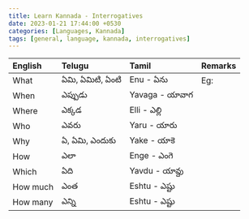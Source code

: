 ```yaml
---
title: Learn Kannada - Interrogatives
date: 2023-01-21 17:44:00 +0530
categories: [Languages, Kannada]
tags: [general, language, kannada, interrogatives]
---
```


| English | Telugu            | Tamil    | Remarks                                                                  |
|:--------|:------------------|:---------|:-------------------------------------------------------------------------|
| What    | ఏమి, ఏమిటి, ఏంటి  | Enu - ఏను                   | Eg:                    |
| When    | ఎప్పుడు            | Yavaga - యావాగ                   | |
| Where   | ఎక్కడ             | Elli - ఎల్లి                    |                                                       |
| Who     | ఎవరు             | Yaru - యారు                     |                                                       |
| Why     | ఏ, ఏమి, ఎందుకు   | Yake - యాకె  |                                                       |
| How     | ఎలా              | Enge - ఎంగె  |              |
| Which   | ఏది               | Yavdu - యావ్దు                       |                                                       |
| How much| ఎంత             | Eshtu - ఎష్టు                     |                                                       |
| How many| ఎన్ని              | Eshtu - ఎష్టు                    |                                                       |